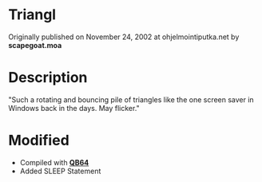 # Triangl

Originally published on November 24, 2002 at ohjelmointiputka.net by **scapegoat.moa**


# Description

"Such a rotating and bouncing pile of triangles like the one screen saver in Windows back in the days. May flicker."

# Modified

- Compiled with **[QB64](https://github.com/QB64Team/qb64)**
- Added SLEEP Statement
